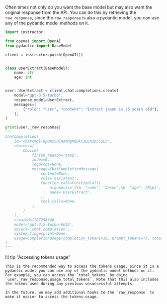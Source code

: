 Often times not only do you want the base model but may also want the original response from the API. You can do this by retrieving the `raw_response`, since the `raw_response` is also a pydantic model, you can use any of the pydantic model methods on it.

```python
import instructor

from openai import OpenAI
from pydantic import BaseModel

client = instructor.patch(OpenAI())


class UserExtract(BaseModel):
    name: str
    age: int


user: UserExtract = client.chat.completions.create(
    model="gpt-3.5-turbo",
    response_model=UserExtract,
    messages=[
        {"role": "user", "content": "Extract jason is 25 years old"},
    ],
)

print(user._raw_response)
"""
ChatCompletion(
    id='chatcmpl-8pOAsSOIHAmngMBBki3BLN3p552L0',
    choices=[
        Choice(
            finish_reason='stop',
            index=0,
            logprobs=None,
            message=ChatCompletionMessage(
                content=None,
                role='assistant',
                function_call=FunctionCall(
                    arguments='{\n  "name": "Jason",\n  "age": 25\n}',
                    name='UserExtract',
                ),
                tool_calls=None,
            ),
        )
    ],
    created=1707258346,
    model='gpt-3.5-turbo-0613',
    object='chat.completion',
    system_fingerprint=None,
    usage=CompletionUsage(completion_tokens=16, prompt_tokens=73, total_tokens=89),
)
"""
```

!!! tip "Accessing tokens usage"

    This is the recommended way to access the tokens usage, since it is a pydantic model you can use any of the pydantic model methods on it. For example, you can access the `total_tokens` by doing `user._raw_response.usage.total_tokens`. Note that this also includes the tokens used during any previous unsuccessful attempts.

    In the future, we may add additional hooks to the `raw_response` to make it easier to access the tokens usage.
